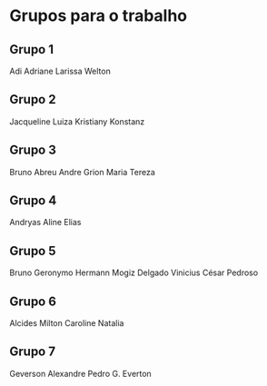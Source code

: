 # Grupos para o trabalho

## Grupo 1

Adi
Adriane
Larissa
Welton

## Grupo 2

Jacqueline
Luiza
Kristiany
Konstanz

## Grupo 3

Bruno Abreu
Andre Grion
Maria Tereza

## Grupo 4

Andryas
Aline
Elias

## Grupo 5

Bruno Geronymo
Hermann Mogiz Delgado
Vinicius César Pedroso

## Grupo 6

Alcides
Milton
Caroline
Natalia

## Grupo 7

Geverson
Alexandre
Pedro G.
Everton
